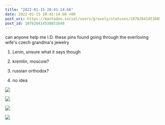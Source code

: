```yaml
---
title: "2022-01-15 20:41:14.66"
date: 2022-01-15 20:41:14.66 +00
post_uri: https://mastodon.social/users/gravely/statuses/107628414538851648
post_id: 107628414538851648
---
```

can anyone help me I.D. these pins found going through the everloving wife's czech grandma's jewelry

1. Lenin, unsure what it says though

2. kremlin, moscow?

3. russian orthodox?

4. no idea


![](/images/107628414055170950.jpg)

![](/images/107628414206146642.jpg)

![](/images/107628414351316829.jpg)

![](/images/107628414468616418.jpg)

